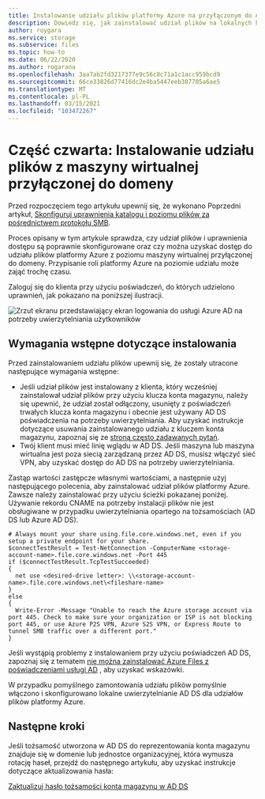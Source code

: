 ```yaml
---
title: Instalowanie udziału plików platformy Azure na przyłączonym do AD DS maszynie wirtualnej
description: Dowiedz się, jak zainstalować udział plików na lokalnych komputerach przyłączonych do Active Directory Domain Services.
author: roygara
ms.service: storage
ms.subservice: files
ms.topic: how-to
ms.date: 06/22/2020
ms.author: rogarana
ms.openlocfilehash: 3aa7ab2fd3217377e9c56c8c71a1c1acc959bcd9
ms.sourcegitcommit: 66ce33826d77416dc2e4ba5447eeb387705a6ae5
ms.translationtype: MT
ms.contentlocale: pl-PL
ms.lasthandoff: 03/15/2021
ms.locfileid: "103472267"
---
```

# <a name="part-four-mount-a-file-share-from-a-domain-joined-vm"></a>Część czwarta: Instalowanie udziału plików z maszyny wirtualnej przyłączonej do domeny

Przed rozpoczęciem tego artykułu upewnij się, że wykonano Poprzedni artykuł, [Skonfiguruj uprawnienia katalogu i poziomu plików za pośrednictwem protokołu SMB](storage-files-identity-ad-ds-configure-permissions.md).

Proces opisany w tym artykule sprawdza, czy udział plików i uprawnienia dostępu są poprawnie skonfigurowane oraz czy można uzyskać dostęp do udziału plików platformy Azure z poziomu maszyny wirtualnej przyłączonej do domeny. Przypisanie roli platformy Azure na poziomie udziału może zająć trochę czasu. 

Zaloguj się do klienta przy użyciu poświadczeń, do których udzielono uprawnień, jak pokazano na poniższej ilustracji.

![Zrzut ekranu przedstawiający ekran logowania do usługi Azure AD na potrzeby uwierzytelniania użytkowników](media/storage-files-aad-permissions-and-mounting/azure-active-directory-authentication-dialog.png)

## <a name="mounting-prerequisites"></a>Wymagania wstępne dotyczące instalowania

Przed zainstalowaniem udziału plików upewnij się, że zostały utracone następujące wymagania wstępne:

- Jeśli udział plików jest instalowany z klienta, który wcześniej zainstalował udział plików przy użyciu klucza konta magazynu, należy się upewnić, że udział został odłączony, usunięty z poświadczeń trwałych klucza konta magazynu i obecnie jest używany AD DS poświadczenia na potrzeby uwierzytelniania. Aby uzyskać instrukcje dotyczące usuwania zainstalowanego udziału z kluczem konta magazynu, zapoznaj się ze [stroną często zadawanych pytań](https://docs.microsoft.com/azure/storage/files/storage-files-faq#ad-ds--azure-ad-ds-authentication).
- Twój klient musi mieć linię wglądu w AD DS. Jeśli maszyna lub maszyna wirtualna jest poza siecią zarządzaną przez AD DS, musisz włączyć sieć VPN, aby uzyskać dostęp do AD DS na potrzeby uwierzytelniania.

Zastąp wartości zastępcze własnymi wartościami, a następnie użyj następującego polecenia, aby zainstalować udział plików platformy Azure. Zawsze należy zainstalować przy użyciu ścieżki pokazanej poniżej. Używanie rekordu CNAME na potrzeby instalacji plików nie jest obsługiwane w przypadku uwierzytelniania opartego na tożsamościach (AD DS lub Azure AD DS).

```PSH
# Always mount your share using.file.core.windows.net, even if you setup a private endpoint for your share.
$connectTestResult = Test-NetConnection -ComputerName <storage-account-name>.file.core.windows.net -Port 445
if ($connectTestResult.TcpTestSucceeded)
{
  net use <desired-drive letter>: \\<storage-account-name>.file.core.windows.net\<fileshare-name>
} 
else 
{
  Write-Error -Message "Unable to reach the Azure storage account via port 445. Check to make sure your organization or ISP is not blocking port 445, or use Azure P2S VPN, Azure S2S VPN, or Express Route to tunnel SMB traffic over a different port."
}

```

Jeśli wystąpią problemy z instalowaniem przy użyciu poświadczeń AD DS, zapoznaj się z tematem [nie można zainstalować Azure Files z poświadczeniami usługi AD](storage-troubleshoot-windows-file-connection-problems.md#unable-to-mount-azure-files-with-ad-credentials) , aby uzyskać wskazówki.

W przypadku pomyślnego zamontowania udziału plików pomyślnie włączono i skonfigurowano lokalne uwierzytelnianie AD DS dla udziałów plików platformy Azure.

## <a name="next-steps"></a>Następne kroki

Jeśli tożsamość utworzona w AD DS do reprezentowania konta magazynu znajduje się w domenie lub jednostce organizacyjnej, która wymusza rotację haseł, przejdź do następnego artykułu, aby uzyskać instrukcje dotyczące aktualizowania hasła:

[Zaktualizuj hasło tożsamości konta magazynu w AD DS](storage-files-identity-ad-ds-update-password.md)
